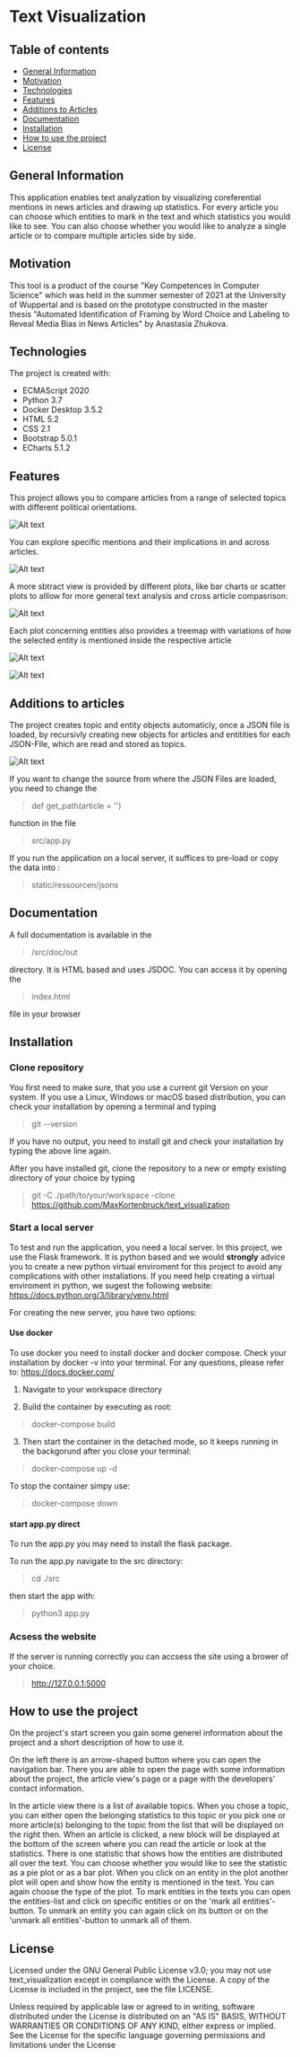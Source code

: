 # Text Visualization
## Table of contents
* [General Information](#general-information)
* [Motivation](#motivation)
* [Technologies](#technologies)
* [Features](#features)
* [Additions to Articles](#additions-to-articles)
* [Documentation](#documentation)
* [Installation](#installation)
* [How to use the project](#how-to-use-the-project)
* [License](#license)

## General Information
This application enables text analyzation by visualizing coreferential mentions in news articles and drawing up statistics.
For every article you can choose which entities to mark in the text and which statistics you would like to see. You can also choose whether you would like to analyze a single article or to compare multiple articles side by side.

## Motivation
This tool is a product of the course "Key Competences in Computer Science" which was held in the summer semester of 2021 at the University of Wuppertal and is based on the prototype constructed in the master thesis "Automated Identification of Framing by Word Choice and Labeling to Reveal Media Bias in News Articles" by Anastasia Zhukova.

## Technologies
The project is created with:
- ECMAScript 2020
- Python 3.7
- Docker Desktop 3.5.2
- HTML 5.2
- CSS 2.1
- Bootstrap 5.0.1
- ECharts 5.1.2

## Features
This project allows you to compare articles from a range of selected topics with different political orientations.

![Alt text](/src/doc/pictures/main.png)

You can explore specific mentions and their implications in and across articles.

![Alt text](/src/doc/pictures/text_mark.png)

A more sbtract view is provided by different plots, like bar charts or scatter plots to alllow for more general text analysis and cross article compasrison:

![Alt text](/src/doc/pictures/scatter.png)

Each plot concerning entities also provides a treemap with variations of how the selected entity is mentioned 
inside the respective article

![Alt text](/src/doc/pictures/stat_bar.png)

![Alt text](/src/doc/pictures/cross_article.png)


## Additions to articles
The project creates topic and entity objects automaticly, once a JSON file is loaded, by recursivly creating new objects for articles
and entitities for each JSON-FIle, which are read and stored as topics.

![Alt text](/src/doc/pictures/dia_cl.png)

If you want to change the source from where the JSON Files are loaded, you need to change the

>def get_path(article = '')

function in the file 

>src/app.py  

If you run the application on a local server, it suffices to pre-load or copy the data into :
 
>static/ressourcen/jsons

## Documentation

A full documentation is available in the 

>/src/doc/out

directory. It is HTML based and uses JSDOC. You can access it by opening the

>index.html

file in your browser

## Installation

### Clone repository

You first need to make sure, that you use a current git Version on your system.
If you use a Linux, Windows or macOS based distribution, you can check your installation by opening a terminal and typing

>git --version

If you have no output, you need to install git and check your installation by typing the above line again.

After you have installed git, clone the repository to a new or empty existing directory of your choice by typing

>git -C ./path/to/your/workspace -clone https://github.com/MaxKortenbruck/text_visualization

### Start a local server

To test and run the application, you need a local server. In this project, we use the Flask framework. It is python based and we would **strongly** 
advice you to create a new python virtual enviroment for this project to avoid any complications with other installations. 
If you need help creating a virtual enviroment in python, we sugest the following website:
https://docs.python.org/3/library/venv.html

For creating the new server, you have two options:

#### Use docker

To use docker you need to install docker and docker compose. Check your installation by docker -v into your terminal.
For any questions, please refer to: https://docs.docker.com/

1. Navigate to your workspace directory

2. Build the container by executing as root: 

>docker-compose build

3. Then start the container in the detached mode, so it keeps running in the backgorund after you close your terminal:

>docker-compose up -d

To stop the container simpy use: 

>docker-compose down

#### start app.py direct

To run the app.py you may need to install the flask package.

To run the app.py navigate to the src directory:

>cd ./src

then start the app with: 

>python3 app.py

### Acsess the website

If the server is running correctly you can accsess the site using a brower of your choice.

>http://127.0.0.1:5000


## How to use the project
On the project's start screen you gain some generel information about the project and a short description of how to use it. 

On the left there is an arrow-shaped button where you can open the navigation bar. There you are able to open the page with some information about the project, the article view's page or a page with the developers' contact information.

In the article view there is a list of available topics. When you chose a topic, you can either open the belonging statistics to this topic or you pick one or more article(s) belonging to the topic from the list that will be displayed on the right then. When an article is clicked, a new block will be displayed at the bottom of the screen where you can read the article or look at the statistics. There is one statistic that shows how the entities are distributed all over the text. You can choose whether you would like to see the statistic as a pie plot or as a bar plot. When you click on an entity in the plot another plot will open and show how the entity is mentioned in the text. You can again choose the type of the plot. To mark entities in the texts you can open the entities-list and click on specific entities or on the 'mark all entities'-button. To unmark an entity you can again click on its button or on the 'unmark all entities'-button to unmark all of them.

## License
Licensed under the GNU General Public License v3.0; you may not use text_visualization except in compliance with the License. A copy of the License is included in the project, see the file LICENSE.

Unless required by applicable law or agreed to in writing, software distributed under the License is distributed on an "AS IS" BASIS, WITHOUT WARRANTIES OR CONDITIONS OF ANY KIND, either express or implied. See the License for the specific language governing permissions and limitations under the License